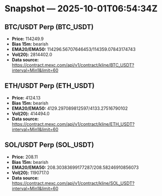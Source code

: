 # Snapshot — 2025-10-01T06:54:34Z

## BTC/USDT Perp (BTC_USDT)
- **Price:** 114249.9
- **Bias 15m:** bearish
- **EMA20/EMA50:** 114296.56707646453/114359.07843174743
- **Vol(20):** 2814402.0
- **Data source:** https://contract.mexc.com/api/v1/contract/kline/BTC_USDT?interval=Min1&limit=60

## ETH/USDT Perp (ETH_USDT)
- **Price:** 4124.13
- **Bias 15m:** bearish
- **EMA20/EMA50:** 4129.297089812597/4133.27516790102
- **Vol(20):** 414494.0
- **Data source:** https://contract.mexc.com/api/v1/contract/kline/ETH_USDT?interval=Min1&limit=60

## SOL/USDT Perp (SOL_USDT)
- **Price:** 208.11
- **Bias 15m:** bearish
- **EMA20/EMA50:** 208.30383699177287/208.58246910856073
- **Vol(20):** 1190717.0
- **Data source:** https://contract.mexc.com/api/v1/contract/kline/SOL_USDT?interval=Min1&limit=60
